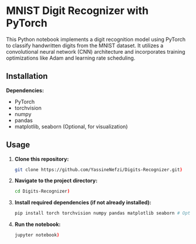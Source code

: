 # MNIST Digit Recognizer with PyTorch

This Python notebook implements a digit recognition model using PyTorch to classify handwritten digits from the MNIST dataset. It utilizes a convolutional neural network (CNN) architecture and incorporates training optimizations like Adam and learning rate scheduling.

## Installation

**Dependencies:**

- PyTorch
- torchvision
- numpy
- pandas
- matplotlib, seaborn (Optional, for visualization)   

## Usage

1. **Clone this repository:**

   ```bash
   git clone https://github.com/YassineNefzi/Digits-Recognizer.git)

2. **Navigate to the project directory:**
   ```bash
   cd Digits-Recognizer)

3. **Install required dependencies (if not already installed):**
   ```bash
   pip install torch torchvision numpy pandas matplotlib seaborn # Optional)

4. **Run the notebook:**
   ```bash
   jupyter notebook)

